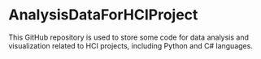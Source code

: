 # AnalysisDataForHCIProject
This GitHub repository is used to store some code for data analysis and visualization related to HCI projects, including Python and C# languages.
